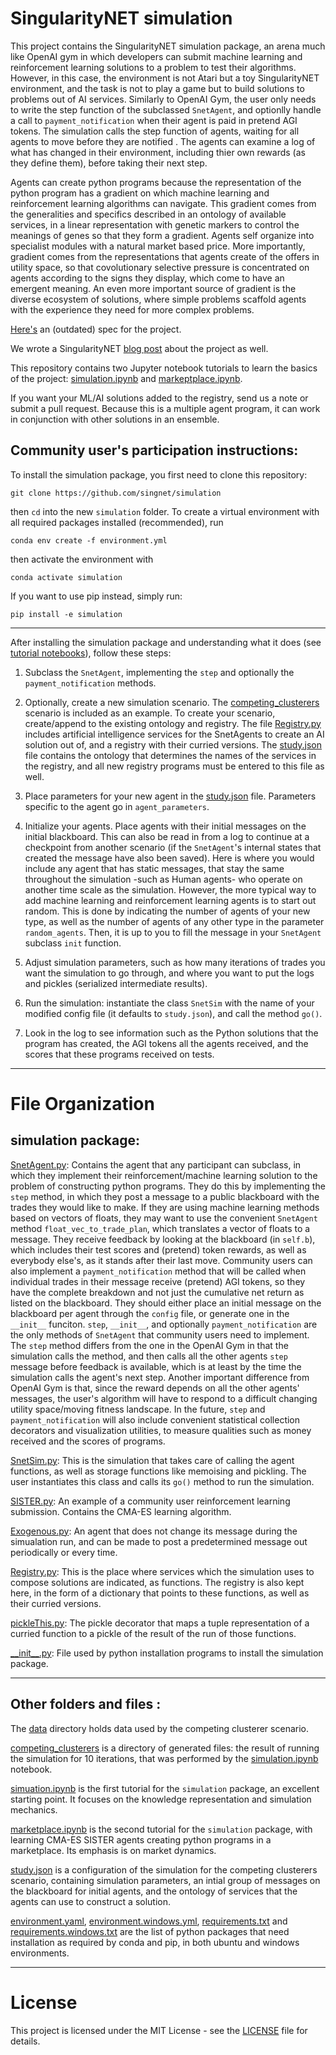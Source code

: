 # SingularityNET simulation



This project contains the SingularityNET simulation package, an arena much like OpenAI gym in which developers can submit machine learning and reinforcement learning solutions to a problem to test their algorithms.  However, in this case, the environment is not Atari but a toy SingularityNET environment, and the task is not to play a game but to build solutions to problems out of AI services.  Similarly to OpenAI Gym, the user only needs to write the step function of the subclassed `SnetAgent`, and optionlly handle a call to `payment_notification` when their agent is paid in pretend AGI tokens.  The simulation calls the step function of agents, waiting for all agents to move before they are notified .  The agents can examine a log of what has changed in their environment, including thier own rewards (as they define them), before taking their next step.

Agents can create python programs because the representation of the python program has a gradient on which machine learning and reinforcement learning algorithms can navigate.  This gradient comes from the generalities and specifics described in an ontology of available services, in a linear representation with genetic markers to control the meanings of genes so that they form a gradient.  Agents self organize into specialist  modules with a natural market based price. More importantly, gradient comes from the representations that agents create of the offers in utility space, so that covolutionary selective pressure is concentrated on agents according to the signs they display, which come to have an emergent meaning.  An even more important source of gradient is the diverse ecosystem of solutions, where simple problems scaffold agents with the experience they need for more complex problems.

[Here's](https://docs.google.com/document/d/1ZLcE4ekemPnplHUiE1Q4sHxlFZO3MQAdkWFEUUPcN3I/edit?usp=sharing) an (outdated) spec for the project.

We wrote a SingularityNET [blog post](https://blog.singularitynet.io/singularitynets-first-simulation-is-open-to-the-community-37445cb81bc4) about the project as well.

This repository contains two Jupyter notebook tutorials to learn the basics of the project: [simulation.ipynb](simulation.ipynb) and [markeptplace.ipynb](marketplace.ipynb).

If you want your ML/AI solutions added to the registry, send us a note or submit a pull request.
Because this is a multiple agent program, it can work in conjunction with other solutions in an ensemble.       

## Community user's participation instructions:

To install the simulation package, you first need to clone this repository:
```
git clone https://github.com/singnet/simulation
```
then `cd` into the new `simulation` folder.
To create a virtual environment with all required packages installed (recommended),
run 
```
conda env create -f environment.yml
```
then activate the environment with
```
conda activate simulation
```
If you want to use pip instead, simply run:
```
pip install -e simulation
```

***********
After installing the simulation package and understanding what it does (see [tutorial notebooks](simulation.ipynb)), follow these steps:

1. Subclass the `SnetAgent`, implementing the `step` and optionally the `payment_notification` methods. 

2. Optionally, create a new simulation scenario.
The [competing_clusterers](competing_clusterers.json) scenario is included as an example.
To create your scenario, create/append to the existing ontology and registry.
The file [Registry.py](simulation/Registry.py) includes artificial intelligence services for the SnetAgents to create an AI solution out of, and a registry with their curried versions.
The [study.json](study.json) file contains the ontology that determines the names of the services in the registry, and all new registry programs must be entered to this file as well.

3.  Place parameters for your new agent in the [study.json](simulation/study.json) file.
Parameters specific to the agent go in `agent_parameters`.

4.  Initialize your agents.
Place agents with their initial messages on the initial blackboard.
This can also be read in from a log to continue at a checkpoint from another scenario (if the `SnetAgent`'s internal states that created the message have also been saved).
Here is where you would include any agent that has static messages, that stay the same throughout the simulation -such as Human agents- who operate on another time scale as the simulation.
However, the more typical way to add machine learning and reinforcement learning agents is to start out random.
This is done by indicating the number of agents of your new type, as well as the number of agents of any other type in the parameter `random_agents`.
Then, it is up to you to fill the message in your `SnetAgent` subclass `init` function.

5. Adjust simulation parameters, such as how many iterations of trades you want the simulation to go through, and where you want to put the logs and pickles (serialized intermediate results).

6. Run the simulation: instantiate the class `SnetSim` with the name of your modified config file (it defaults to `study.json`), and call the method `go()`.

7. Look in the log to see information such as the Python solutions that the program has created, the AGI tokens all the agents received, and the scores that these programs received on tests.

*************************

#  File Organization

## simulation package:
[SnetAgent.py](simulation/SnetAgent.py):
Contains the agent that any participant can subclass, in which they implement their reinforcement/machine learning solution to the problem of constructing python programs.
They do this by implementing the `step` method, in which they post a message to a public blackboard with the trades they would like to make.
If they are using machine learning methods based on vectors of floats, they may want to use the convenient `SnetAgent` method `float_vec_to_trade_plan`, which translates a vector of floats to a message.
They receive feedback by looking at the blackboard (in `self.b`), which includes their test scores and (pretend) token rewards, as well as everybody else's, as it stands after their last move.
Community users can also implement a `payment_notification` method that will be called when individual trades in their message receive (pretend) AGI tokens, so they have the complete breakdown and not just the cumulative net return as listed on the blackboard.
They should either place an initial message on the blackboard per agent through the `config` file, or generate one in the `__init__` funciton. `step`, `__init__`, and optionally `payment_notification` are the only methods of `SnetAgent` that community users need to implement.
The `step` method differs from the one in the OpenAI Gym in that the simulation calls the method, and then calls all the other agents `step` message before feedback is available, which is at least by the time the simulation calls the agent's next step.
Another important difference from OpenAI Gym is that, since the reward depends on all the other agents' messages, the user's algorithm will have to respond to a difficult changing utility space/moving fitness landscape.
In the future, `step` and `payment_notification` will also include convenient statistical collection decorators and visualization utilities, to measure qualities such as money received and the scores of programs.

[SnetSim.py](simulation/SnetSim.py):
This is the simulation that takes care of calling the agent functions, as well as storage functions like memoising and pickling.
The user instantiates this class and calls its `go()` method to run the simulation.


[SISTER.py](simulation/SISTER.py):
An example of a community user reinforcement learning submission.
Contains the CMA-ES learning algorithm.  

[Exogenous.py](simulation/Exogenous.py): 
An agent that does not change its message during the simualation run, and can be made to post a predetermined message out periodically or every time.  

[Registry.py](simulation/Registry.py):
This is the place where services which the simulation uses to compose solutions are indicated, as functions. The registry is also kept here, in the form of a dictionary that points to these functions, as well as their curried versions. 

[pickleThis.py](simulation/pickleThis.py):
The pickle decorator that maps a tuple representation of a curried function to a pickle of the result of the run of those functions.

[\_\_init\_\_.py](simulation/__init__.py): 
File used by python installation programs to install the simulation package.

*****************
## Other folders and files :

The [data](data) directory holds data used by the competing clusterer scenario.

[competing_clusterers](competing_clusterers) is a directory of generated files: the result of running the simulation for 10 iterations, that was performed by the [simulation.ipynb](simulation.ipynb) notebook.

[simuation.ipynb](simulation.ipynb) is the first tutorial for the `simulation` package, an excellent starting point.
It focuses on the knowledge representation and simulation mechanics.

[marketplace.ipynb](marketplace.ipynb) is the second tutorial for the `simulation` package, with learning CMA-ES SISTER agents creating python programs in a marketplace.
Its emphasis is on market dynamics.

[study.json](study.json) is a configuration of the simulation for the competing clusterers scenario, containing simulation parameters, an intial group of messages on the blackboard for initial agents, and the ontology of services that the agents can use to construct a solution.  

[environment.yaml](environment.yaml), [environment.windows.yml](environment.windows.yml), [requirements.txt](requirements.txt) and [requirements.windows.txt](requirements.windows.txt) are the list of python packages that need installation as required by conda and pip, in both ubuntu and windows  environments.

*****************
# License  
  
This project is licensed under the MIT License - see the
[LICENSE](https://github.com/singnet/alpha-daemon/blob/master/LICENSE) file for details.
